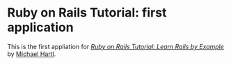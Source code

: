 # Ruby on Rails Tutorial: first application

This is the first appliation for
[*Ruby on Rails Tutorial: Learn Rails by Example*](http://railstutorial.org/)
by [Michael Hartl](http://michaelhartl.com/).
